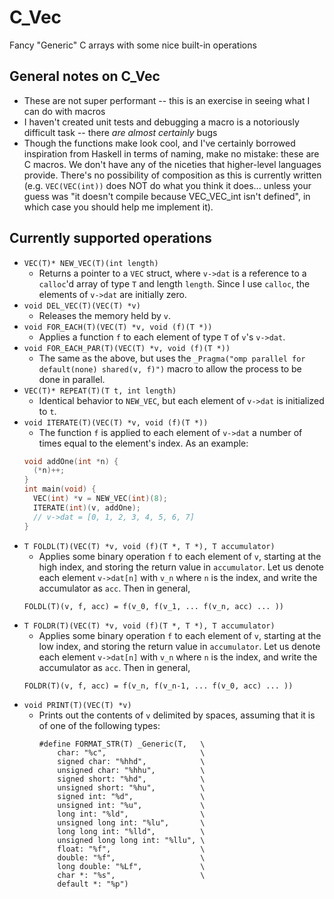 # C_Vec
Fancy "Generic" C arrays with some nice built-in operations

## General notes on C_Vec

+ These are not super performant -- this is an exercise in seeing what I can do with macros
+ I haven't created unit tests and debugging a macro is a notoriously difficult task -- there *are almost certainly* bugs
+ Though the functions make look cool, and I've certainly borrowed inspiration from Haskell in terms of naming, make no mistake: these are C macros. We don't have any of the niceties that higher-level languages provide. There's no possibility of composition as this is currently written (e.g. `VEC(VEC(int))` does NOT do what you think it does... unless your guess was "it doesn't compile because VEC_VEC_int isn't defined", in which case you should help me implement it). 

## Currently supported operations

+ `VEC(T)* NEW_VEC(T)(int length)`
  + Returns a pointer to a `VEC` struct, where `v->dat` is a reference to a `calloc`'d array of type `T` and length `length`. Since I use `calloc`, the elements of `v->dat` are initially zero.
+ `void DEL_VEC(T)(VEC(T) *v)`
  + Releases the memory held by `v`.
+ `void FOR_EACH(T)(VEC(T) *v, void (f)(T *))`
  + Applies a function `f` to each element of type `T` of `v`'s `v->dat`.
+ `void FOR_EACH_PAR(T)(VEC(T) *v, void (f)(T *))`
  + The same as the above, but uses the `_Pragma("omp parallel for default(none) shared(v, f)")` macro to allow the process to be done in parallel.
+ `VEC(T)* REPEAT(T)(T t, int length)`
  + Identical behavior to `NEW_VEC`, but each element of `v->dat` is initialized to `t`.
+ `void ITERATE(T)(VEC(T) *v, void (f)(T *))`
  + The function `f` is applied to each element of `v->dat` a number of times equal to the element's index. As an example:
  ~~~c
  void addOne(int *n) {
    (*n)++;
  }
  int main(void) {
    VEC(int) *v = NEW_VEC(int)(8);
    ITERATE(int)(v, addOne);
    // v->dat = [0, 1, 2, 3, 4, 5, 6, 7] 
  }
  ~~~
+ `T FOLDL(T)(VEC(T) *v, void (f)(T *, T *), T accumulator)`
  + Applies some binary operation `f` to each element of `v`, starting at the high index, and storing the return value in `accumulator`. Let us denote each element `v->dat[n]` with `v_n` where `n` is the index, and write the accumulator as `acc`. Then in general,
  ~~~
  FOLDL(T)(v, f, acc) = f(v_0, f(v_1, ... f(v_n, acc) ... ))
  ~~~
+ `T FOLDR(T)(VEC(T) *v, void (f)(T *, T *), T accumulator)`
  + Applies some binary operation `f` to each element of `v`, starting at the low index, and storing the return value in `accumulator`. Let us denote each element `v->dat[n]` with `v_n` where `n` is the index, and write the accumulator as `acc`. Then in general,
  ~~~
  FOLDR(T)(v, f, acc) = f(v_n, f(v_n-1, ... f(v_0, acc) ... ))
  ~~~
+ `void PRINT(T)(VEC(T) *v)`
  + Prints out the contents of `v` delimited by spaces, assuming that it is of one of the following types:
    ~~~
    #define FORMAT_STR(T) _Generic(T,   \
        char: "%c",                     \
        signed char: "%hhd",            \
        unsigned char: "%hhu",          \
        signed short: "%hd",            \
        unsigned short: "%hu",          \
        signed int: "%d",               \
        unsigned int: "%u",             \
        long int: "%ld",                \
        unsigned long int: "%lu",       \
        long long int: "%lld",          \
        unsigned long long int: "%llu", \
        float: "%f",                    \
        double: "%f",                   \
        long double: "%Lf",             \
        char *: "%s",                   \
        default *: "%p")
    ~~~